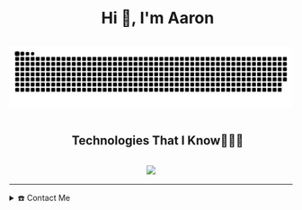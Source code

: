 <div id="user-content-toc">
  <ul align="center">
    <summary><h1 style="display: inline-block">Hi 👋, I'm Aaron</h1></summary>
  </ul>
</div>

<div align="center">
  <img src="https://github.com/1999AZZAR/1999AZZAR/blob/main/resources/img/grid-snake.svg"alt="snake" />
</div>

<div id="user-content-toc">
  <ul align="center">
    <summary><h2 style="display: inline-block">Technologies That I Know👨🏻‍💻</h2></summary>
  </ul>
</div>
<!--tech stack icons-->
<p align="center">
  <a href="https://skillicons.dev">
    <img src="https://skillicons.dev/icons?i=git,aws,bootstrap,c,cpp,css,discord,docker,dynamodb,express,figma,firebase,github,html,idea,java,js,kotlin,linux,md,materialui,mongodb,mysql,nextjs,nodejs,postman,py,react,redux,tailwind,ts,vscode&perline=14" />
  </a>
</p>

-----
<details>
  <summary>☎️ Contact Me</summary>
<div>
  <samp>
    <h2 align="center">You can reach me by:</h2>
    <p align="center">
      <br/>
      <a href="https://www.linkedin.com/in/aaron-gesmer/" target="blank"><img align="center"
         src="https://img.shields.io/badge/linkedin-%231DA1F2.svg?style=for-the-badge&logo=linkedin&logoColor=white"
         alt="azzar" height="30"/></a>
      <a href="https://fb.com/aaron-gesmer" target="blank"><img align="center"
         src="https://img.shields.io/badge/facebook-4267B2.svg?style=for-the-badge&logo=facebook&logoColor=white"
         alt="azzar" height="30"/></a>
      <a href="mailto:aaron.gesmer@gmail.com" target="blank"><img align="center"
         src="https://img.shields.io/badge/gmail-EA4335.svg?style=for-the-badge&logo=gmail&logoColor=white"
         alt="azzar" height="30"/></a>
    </p>
  <p align="center">
      <a href="https://instagram.com/aaron_gesmer" target="blank"><img align="center"
         src="https://img.shields.io/badge/instagram-%23E4405F.svg?style=for-the-badge&logo=Instagram&logoColor=white"
         alt="azzar" height="30"/></a>
      <a href="https://wa.me/+18152624401" target="blank"><img align="center"
         src="https://img.shields.io/badge/whatsapp-4B7F1.svg?style=for-the-badge&logo=whatsapp&logoColor=white"
         alt="azzar" height="30"/></a>
      <a href="https://twitter.com/timberbullsmuse" target="blank"><img align="center"
         src="https://img.shields.io/badge/twitter-1DA1F2.svg?style=for-the-badge&logo=twitter&logoColor=white"
         alt="azzar" height="30"/></a>
      <br>
    </p>
  </samp>
</div>
</details>




<!--
**bucky-badger-gesmer/bucky-badger-gesmer** is a ✨ _special_ ✨ repository because its `README.md` (this file) appears on your GitHub profile.

Here are some ideas to get you started:

- 🔭 I’m currently working on ...
- 🌱 I’m currently learning ...
- 👯 I’m looking to collaborate on ...
- 🤔 I’m looking for help with ...
- 💬 Ask me about ...
- 📫 How to reach me: ...
- 😄 Pronouns: ...
- ⚡ Fun fact: ...
-->
